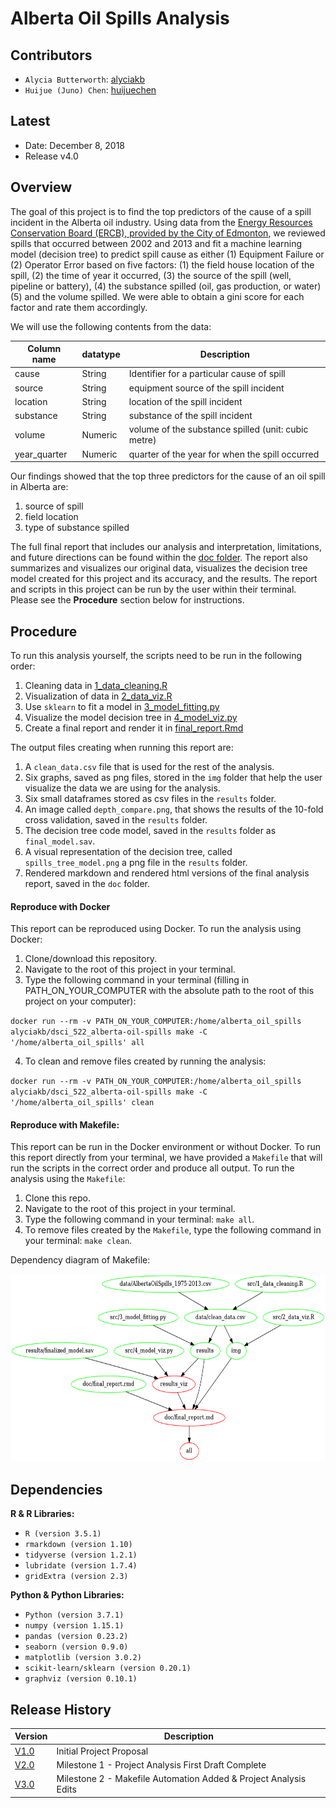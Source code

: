 Alberta Oil Spills Analysis
================

Contributors
------------

-   `Alycia Butterworth`: [alyciakb](https://github.com/alyciakb)
-   `Huijue (Juno) Chen`: [huijuechen](https://github.com/huijuechen)

Latest
------

-   Date: December 8, 2018
-   Release v4.0

Overview
--------

The goal of this project is to find the top predictors of the cause of a spill incident in the Alberta oil industry. Using data from the [Energy Resources Conservation Board (ERCB), provided by the City of Edmonton](https://data.edmonton.ca/Environmental-Services/Alberta-Oil-Spills-1975-2013/ek45-xtjs), we reviewed spills that occurred between 2002 and 2013 and fit a machine learning model (decision tree) to predict spill cause as either (1) Equipment Failure or (2) Operator Error based on five factors: (1) the field house location of the spill, (2) the time of year it occurred, (3) the source of the spill (well, pipeline or battery), (4) the substance spilled (oil, gas production, or water) (5) and the volume spilled.  We were able to obtain a gini score for each factor and rate them accordingly.

We will use the following contents from the data:

| Column name | datatype | Description |
| --- | -- | -- |
| cause | String | Identifier for a particular cause of spill |
| source | String | equipment source of the spill incident|
| location | String | location of the spill incident|
| substance | String | substance of the spill incident|
| volume | Numeric | volume of the substance spilled (unit: cubic metre) |
| year_quarter | Numeric | quarter of the year for when the spill occurred |

Our findings showed that the top three predictors for the cause of an oil spill in Alberta are:
1. source of spill
2. field location
3. type of substance spilled

The full final report that includes our analysis and interpretation, limitations, and future directions can be found within the [doc folder](doc). The report also summarizes and visualizes our original data, visualizes the decision tree model created for this project and its accuracy, and the results. The report and scripts in this project can be run by the user within their terminal. Please see the **Procedure** section below for instructions.

Procedure
--------

To run this analysis yourself, the scripts need to be run in the following order:

1. Cleaning data in [1_data_cleaning.R](src/1_data_cleaning.R)
2. Visualization of data in [2_data_viz.R](src/2_data_viz.R)
3. Use `sklearn` to fit a model in [3_model_fitting.py](src/3_model_fitting.py)
4. Visualize the model decision tree in [4_model_viz.py](src/4_model_viz.py)
5. Create a final report and render it in [final_report.Rmd](doc/final_report.Rmd)

The output files creating when running this report are:

1. A `clean_data.csv` file that is used for the rest of the analysis.
2. Six graphs, saved as png files, stored in the `img` folder that help the user visualize the data we are using for the analysis.
3. Six small dataframes stored as csv files in the `results` folder.
4. An image called `depth_compare.png`, that shows the results of the 10-fold cross validation, saved in the `results` folder.
5. The decision tree code model, saved in the `results` folder as `final_model.sav`.
6. A visual representation of the decision tree, called `spills_tree_model.png` a png file in the `results` folder.
7. Rendered markdown and rendered html versions of the final analysis report, saved in the `doc` folder.

#### Reproduce with Docker

This report can be reproduced using Docker. To run the analysis using Docker:
1. Clone/download this repository.
2. Navigate to the root of this project in your terminal.
3. Type the following command in your terminal (filling in PATH_ON_YOUR_COMPUTER with the absolute path to the root of this project on your computer):

`docker run --rm -v PATH_ON_YOUR_COMPUTER:/home/alberta_oil_spills alyciakb/dsci_522_alberta-oil-spills make -C '/home/alberta_oil_spills' all`

4. To clean and remove files created by running the analysis:

`docker run --rm -v PATH_ON_YOUR_COMPUTER:/home/alberta_oil_spills alyciakb/dsci_522_alberta-oil-spills make -C '/home/alberta_oil_spills' clean`


#### Reproduce with Makefile:

This report can be run in the Docker environment or without Docker. To run this report directly from your terminal, we have provided a `Makefile` that will run the scripts in the correct order and produce all output. To run the analysis using the `Makefile`:

1. Clone this repo.
2. Navigate to the root of this project in your terminal.
3. Type the following command in your terminal:  `make all`.
4. To remove files created by the  `Makefile`, type the following command in your terminal: `make clean`.

Dependency diagram of Makefile:

<img src="Makefile.png" alt="dependency diagram" height="300">

Dependencies
--------

**R & R Libraries:**

- `R (version 3.5.1)`
- `rmarkdown (version 1.10)`
- `tidyverse (version 1.2.1)`
- `lubridate (version 1.7.4)`
- `gridExtra (version 2.3)`

**Python & Python Libraries:**

- `Python (version 3.7.1)`
- `numpy (version 1.15.1)`
- `pandas (version 0.23.2)`
- `seaborn (version 0.9.0)`
- `matplotlib (version 3.0.2)`
- `scikit-learn/sklearn (version 0.20.1)`
- `graphviz (version 0.10.1)`


Release History
--------

| Version | Description |
| ------- | ----------- |
| [V1.0](https://github.com/UBC-MDS/DSCI_522_Alberta-Oil-Spills/releases/tag/V1.0) | Initial Project Proposal |
| [V2.0](https://github.com/UBC-MDS/DSCI_522_Alberta-Oil-Spills/releases/tag/V2.0) | Milestone 1 - Project Analysis First Draft Complete |
| [V3.0](https://github.com/UBC-MDS/DSCI_522_Alberta-Oil-Spills/releases/tag/V3.0) | Milestone 2 - Makefile Automation Added & Project Analysis Edits |
